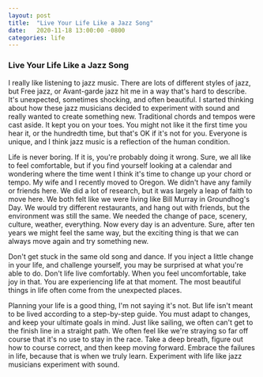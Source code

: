 ```yaml
---
layout: post
title:  "Live Your Life Like a Jazz Song"
date:   2020-11-18 13:00:00 -0800
categories: life
---
```

### Live Your Life Like a Jazz Song

I really like listening to jazz music. There are lots of different styles of jazz, but Free jazz, or Avant-garde jazz hit me in a way that's hard to describe. It's unexpected, sometimes shocking, and often beautiful. I started thinking about how these jazz musicians decided to experiment with sound and really wanted to create something new. Traditional chords and tempos were cast aside. It kept you on your toes. You might not like it the first time you hear it, or the hundredth time, but that's OK if it's not for you. Everyone is unique, and I think jazz music is a reflection of the human condition.

Life is never boring. If it is, you're probably doing it wrong. Sure, we all like to feel comfortable, but if you find yourself looking at a calendar and wondering where the time went I think it's time to change up your chord or tempo. My wife and I recently moved to Oregon. We didn't have any family or friends here. We did a lot of research, but it was largely a leap of faith to move here. We both felt like we were living like Bill Murray in Groundhog's Day. We would try different restaurants, and hang out with friends, but the environment was still the same. We needed the change of pace, scenery, culture, weather, everything. Now every day is an adventure. Sure, after ten years we might feel the same way, but the exciting thing is that we can always move again and try something new.

Don't get stuck in the same old song and dance. If you inject a little change in your life, and challenge yourself, you may be surprised at what you're able to do. Don't life live comfortably. When you feel uncomfortable, take joy in that. You are experiencing life at that moment. The most beautiful things in life often come from the unexpected places.

Planning your life is a good thing, I'm not saying it's not. But life isn't meant to be lived according to a step-by-step guide. You must adapt to changes, and keep your ultimate goals in mind. Just like sailing, we often can't get to the finish line in a straight path. We often feel like we're straying so far off course that it's no use to stay in the race. Take a deep breath, figure out how to course correct, and then keep moving forward. Embrace the failures in life, because that is when we truly learn. Experiment with life like jazz musicians experiment with sound.
